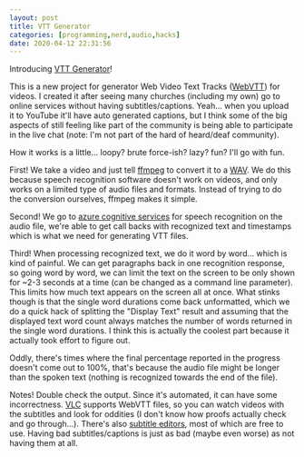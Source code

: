 ```yaml
---
layout: post
title: VTT Generator
categories: [programming,nerd,audio,hacks]
date: 2020-04-12 22:31:56
---
```


Introducing [VTT Generator](https://github.com/scaryrawr/vtt-generator)!

This is a new project for generator Web Video Text Tracks ([WebVTT](https://www.w3.org/TR/webvtt1/)) for videos. I created it after seeing many churches (including my own) go to online services without having subtitles/captions. Yeah... when you upload it to YouTube it'll have auto generated captions, but I think some of the big aspects of still feeling like part of the community is being able to participate in the live chat (note: I'm not part of the hard of heard/deaf community).

How it works is a little... loopy? brute force-ish? lazy? fun? I'll go with fun.

First! We take a video and just tell [ffmpeg](https://www.ffmpeg.org/) to convert it to a [WAV](https://en.wikipedia.org/wiki/WAV). We do this because speech recognition software doesn't work on videos, and only works on a limited type of audio files and formats. Instead of trying to do the conversion ourselves, ffmpeg makes it simple.

Second! We go to [azure cognitive services](https://azure.microsoft.com/en-us/services/cognitive-services/speech-services/) for speech recognition on the audio file, we're able to get call backs with recognized text and timestamps which is what we need for generating VTT files.

Third! When processing recognized text, we do it word by word... which is kind of painful. We can get paragraphs back in one recognition response, so going word by word, we can limit the text on the screen to be only shown for ~2-3 seconds at a time (can be changed as a command line parameter). This limits how much text appears on the screen all at once. What stinks though is that the single word durations come back unformatted, which we do a quick hack of splitting the "Display Text" result and assuming that the displayed text word count always matches the number of words returned in the single word durations. I think this is actually the coolest part because it actually took effort to figure out.

Oddly, there's times where the final percentage reported in the progress doesn't come out to 100%, that's because the audio file might be longer than the spoken text (nothing is recognized towards the end of the file).

Notes! Double check the output. Since it's automated, it can have some incorrectness. [VLC](https://www.videolan.org/vlc/index.html) supports WebVTT files, so you can watch videos with the subtitles and look for oddities (I don't know how proofs actually check and go through...). There's also [subtitle editors](https://en.wikipedia.org/wiki/Comparison_of_subtitle_editors), most of which are free to use. Having bad subtitles/captions is just as bad (maybe even worse) as not having them at all.
